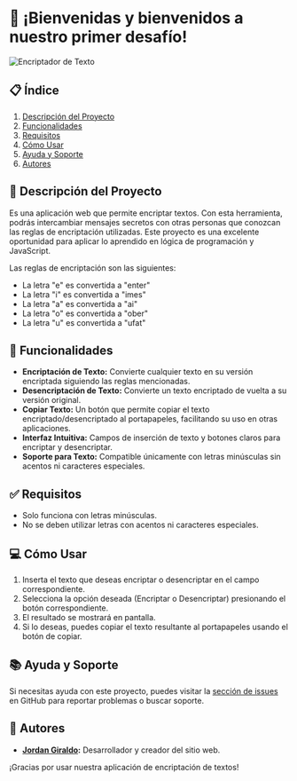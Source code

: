 # 🔐 ¡Bienvenidas y bienvenidos a nuestro primer desafío!

![Encriptador de Texto](ruta/a/tu/imagen-de-portada.png)

## 📋 Índice

1. [Descripción del Proyecto](#descripción-del-proyecto)
2. [Funcionalidades](#funcionalidades)
3. [Requisitos](#requisitos)
4. [Cómo Usar](#cómo-usar)
5. [Ayuda y Soporte](#ayuda-y-soporte)
6. [Autores](#autores)

## 📄 Descripción del Proyecto

Es una aplicación web que permite encriptar textos. Con esta herramienta, podrás intercambiar mensajes secretos con otras personas que conozcan las reglas de encriptación utilizadas. Este proyecto es una excelente oportunidad para aplicar lo aprendido en lógica de programación y JavaScript.

Las reglas de encriptación son las siguientes:

- La letra "e" es convertida a "enter"
- La letra "i" es convertida a "imes"
- La letra "a" es convertida a "ai"
- La letra "o" es convertida a "ober"
- La letra "u" es convertida a "ufat"

## 🚀 Funcionalidades

- **Encriptación de Texto:** Convierte cualquier texto en su versión encriptada siguiendo las reglas mencionadas.
- **Desencriptación de Texto:** Convierte un texto encriptado de vuelta a su versión original.
- **Copiar Texto:** Un botón que permite copiar el texto encriptado/desencriptado al portapapeles, facilitando su uso en otras aplicaciones.
- **Interfaz Intuitiva:** Campos de inserción de texto y botones claros para encriptar y desencriptar.
- **Soporte para Texto:** Compatible únicamente con letras minúsculas sin acentos ni caracteres especiales.

## ✅ Requisitos

- Solo funciona con letras minúsculas.
- No se deben utilizar letras con acentos ni caracteres especiales.

## 💻 Cómo Usar

1. Inserta el texto que deseas encriptar o desencriptar en el campo correspondiente.
2. Selecciona la opción deseada (Encriptar o Desencriptar) presionando el botón correspondiente.
3. El resultado se mostrará en pantalla.
4. Si lo deseas, puedes copiar el texto resultante al portapapeles usando el botón de copiar.

## 📚 Ayuda y Soporte

Si necesitas ayuda con este proyecto, puedes visitar la [sección de issues](https://github.com/jsgiraldo/encriptador/issues) en GitHub para reportar problemas o buscar soporte.

## 👥 Autores

- **[Jordan Giraldo](https://github.com/jsgiraldo):** Desarrollador y creador del sitio web.

¡Gracias por usar nuestra aplicación de encriptación de textos!
